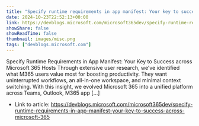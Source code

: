 ```yaml
---
title: "Specify runtime requirements in app manifest: Your key to success across Microsoft 365"
date: 2024-10-23T22:52:13+00:00
link: https://devblogs.microsoft.com/microsoft365dev/specify-runtime-requirements-in-app-manifest-your-key-to-success-across-microsoft-365
showShare: false
showReadTime: false
thumbnail: images/misc.png
tags: ["devblogs.microsoft.com"]
---
```

Specify Runtime Requirements in App Manifest: Your Key to Success across Microsoft 365 Hosts Through extensive user research, we’ve identified what M365 users value most for boosting productivity. They want uninterrupted workflows, an all-in-one workspace, and minimal context switching. With this insight, we evolved Microsoft 365 into a unified platform across Teams, Outlook, M365 app […]

- Link to article: https://devblogs.microsoft.com/microsoft365dev/specify-runtime-requirements-in-app-manifest-your-key-to-success-across-microsoft-365